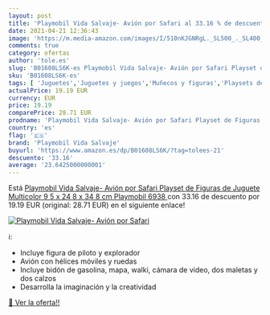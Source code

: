 ```yaml
---
layout: post
title: 'Playmobil Vida Salvaje- Avión por Safari al 33.16 % de descuento'
date: 2021-04-21 12:36:43
image: 'https://m.media-amazon.com/images/I/510nKJGNRgL._SL500_._SL400_.jpg'
comments: true
category: ofertas
author: 'tole.es'
slug: 'B01608LS6K-es Playmobil Vida Salvaje- Avión por Safari Playset de...'
sku: 'B01608LS6K-es'
tags: [ 'Juguetes','Juguetes y juegos','Muñecos y figuras','Playsets de figuras de juguete para niños','playmobil','playmobil vida salvaje', ]
actualPrice: 19.19 EUR
currency: EUR
price: 19.19
comparePrice: 28.71 EUR
prodname: 'Playmobil Vida Salvaje- Avión por Safari Playset de Figuras de Juguete  Multicolor  9 5 x 24 8 x 34 8 cm  Playmobil 6938 '
country: 'es'
flag: '🇪🇸'
brand: 'Playmobil Vida Salvaje'
buyurl: 'https://www.amazon.es/dp/B01608LS6K/?tag=tolees-21'
descuento: '33.16'
average: '23.6425000000001'
---
```


Está [Playmobil Vida Salvaje- Avión por Safari Playset de Figuras de Juguete  Multicolor  9 5 x 24 8 x 34 8 cm  Playmobil 6938 ](https://www.amazon.es/dp/B01608LS6K/?tag=tolees-21) con 33.16 de descuento por 19.19 EUR (original: 28.71 EUR) en el siguiente enlace!

[![Playmobil Vida Salvaje- Avión por Safari](https://m.media-amazon.com/images/I/510nKJGNRgL._SL500_._SL400_.jpg)](https://www.amazon.es/dp/B01608LS6K/?tag=tolees-21)

ℹ️:

- Incluye figura de piloto y explorador
- Avión con hélices móviles y ruedas
- Incluye bidón de gasolina, mapa, walki, cámara de video, dos maletas y dos calzos
- Desarrolla la imaginación y la creatividad

[🛒 Ver la oferta!!](https://www.amazon.es/dp/B01608LS6K/?tag=tolees-21)
